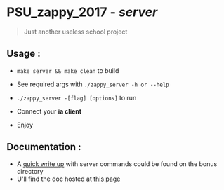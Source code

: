 # **PSU_zappy_2017** - _server_

> Just another useless school project

## Usage :

-   `make server && make clean` to build

-   See required args with `./zappy_server -h or --help`

-   `./zappy_server -[flag] [options]` to run

-   Connect your  **ia client**

-   Enjoy

## Documentation :

-   A [quick write up](bonus/ZAPPY_CMDS/md) with server commands could be found on the bonus directory
-   U'll find the doc hosted at [this page](https://trevisg.github.io/PSU_zappy_2017Server)

